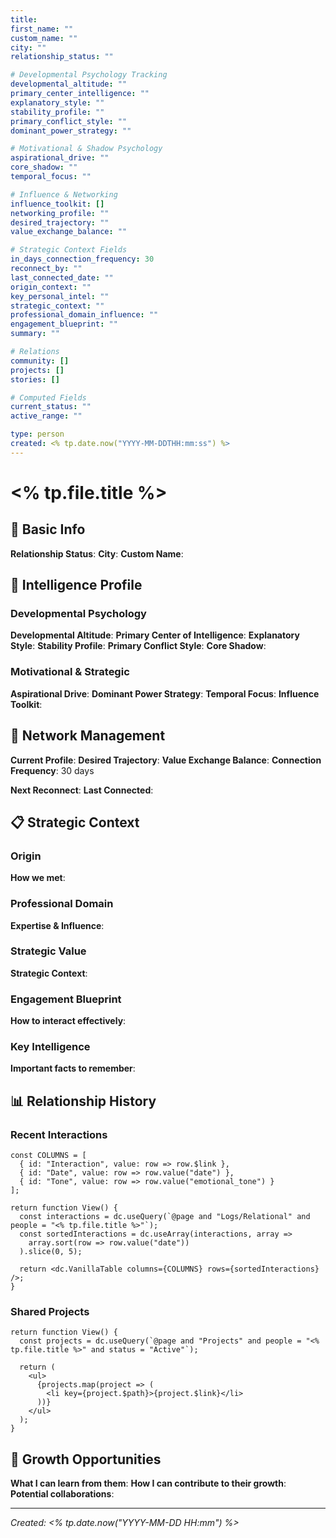 ```yaml
---
title: 
first_name: ""
custom_name: ""
city: ""
relationship_status: ""

# Developmental Psychology Tracking
developmental_altitude: ""
primary_center_intelligence: ""
explanatory_style: ""
stability_profile: ""
primary_conflict_style: ""
dominant_power_strategy: ""

# Motivational & Shadow Psychology
aspirational_drive: ""
core_shadow: ""
temporal_focus: ""

# Influence & Networking
influence_toolkit: []
networking_profile: ""
desired_trajectory: ""
value_exchange_balance: ""

# Strategic Context Fields
in_days_connection_frequency: 30
reconnect_by: ""
last_connected_date: ""
origin_context: ""
key_personal_intel: ""
strategic_context: ""
professional_domain_influence: ""
engagement_blueprint: ""
summary: ""

# Relations
community: []
projects: []
stories: []

# Computed Fields
current_status: ""
active_range: ""

type: person
created: <% tp.date.now("YYYY-MM-DDTHH:mm:ss") %>
---
```


# <% tp.file.title %>

## 👤 Basic Info

**Relationship Status**: 
**City**: 
**Custom Name**: 

## 🧠 Intelligence Profile

### Developmental Psychology
**Developmental Altitude**: 
**Primary Center of Intelligence**: 
**Explanatory Style**: 
**Stability Profile**: 
**Primary Conflict Style**: 
**Core Shadow**: 

### Motivational & Strategic
**Aspirational Drive**: 
**Dominant Power Strategy**: 
**Temporal Focus**: 
**Influence Toolkit**: 

## 🤝 Network Management

**Current Profile**: 
**Desired Trajectory**: 
**Value Exchange Balance**: 
**Connection Frequency**: 30 days

**Next Reconnect**: 
**Last Connected**: 

## 📋 Strategic Context

### Origin

**How we met**: 

### Professional Domain

**Expertise & Influence**: 

### Strategic Value

**Strategic Context**: 

### Engagement Blueprint

**How to interact effectively**: 

### Key Intelligence

**Important facts to remember**: 

## 📊 Relationship History

### Recent Interactions

```datacorejsx
const COLUMNS = [
  { id: "Interaction", value: row => row.$link },
  { id: "Date", value: row => row.value("date") },
  { id: "Tone", value: row => row.value("emotional_tone") }
];

return function View() {
  const interactions = dc.useQuery(`@page and "Logs/Relational" and people = "<% tp.file.title %>"`);
  const sortedInteractions = dc.useArray(interactions, array => 
    array.sort(row => row.value("date"))
  ).slice(0, 5);
  
  return <dc.VanillaTable columns={COLUMNS} rows={sortedInteractions} />;
}
```

### Shared Projects

```datacorejsx
return function View() {
  const projects = dc.useQuery(`@page and "Projects" and people = "<% tp.file.title %>" and status = "Active"`);
  
  return (
    <ul>
      {projects.map(project => (
        <li key={project.$path}>{project.$link}</li>
      ))}
    </ul>
  );
}
```

## 🎯 Growth Opportunities

**What I can learn from them**: 
**How I can contribute to their growth**: 
**Potential collaborations**: 

---

*Created: <% tp.date.now("YYYY-MM-DD HH:mm") %>*
